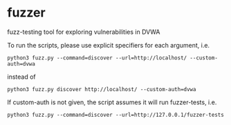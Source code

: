 # fuzzer
fuzz-testing tool for exploring vulnerabilities in DVWA

To run the scripts, please use explicit specifiers for each argument, i.e.

`python3 fuzz.py --command=discover --url=http://localhost/ --custom-auth=dvwa`

instead of

`python3 fuzz.py discover http://localhost/ --custom-auth=dvwa`

If custom-auth is not given, the script assumes it will run fuzzer-tests, i.e.

`python3 fuzz.py --command=discover --url=http://127.0.0.1/fuzzer-tests`

